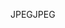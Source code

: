 <span data-ttu-id="36c49-101">JPEG</span><span class="sxs-lookup"><span data-stu-id="36c49-101">JPEG</span></span>